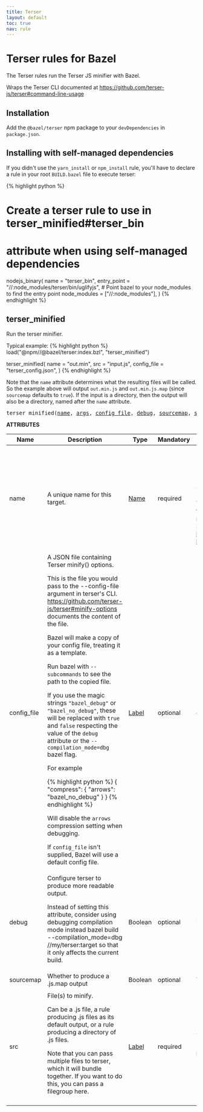 ```yaml
---
title: Terser
layout: default
toc: true
nav: rule
---
```

<!-- *********************
  DO NOT EDIT THIS FILE
  It is a generated build output from Stardoc.
  Instead you must edit the .bzl file where the rules are declared,
  or possibly a markdown file next to the .bzl file
 ********************* -->
# Terser rules for Bazel

The Terser rules run the Terser JS minifier with Bazel.

Wraps the Terser CLI documented at https://github.com/terser-js/terser#command-line-usage


## Installation

Add the <code>@bazel/terser</code> npm package to your <code>devDependencies</code> in <code>package.json</code>.


## Installing with self-managed dependencies

If you didn't use the <code>yarn_install</code> or <code>npm_install</code> rule, you'll have to declare a rule in your root <code>BUILD.bazel</code> file to execute terser:

{% highlight python %}
# Create a terser rule to use in terser_minified#terser_bin
# attribute when using self-managed dependencies
nodejs_binary(
    name = "terser_bin",
    entry_point = "//:node_modules/terser/bin/uglifyjs",
    # Point bazel to your node_modules to find the entry point
    node_modules = ["//:node_modules"],
)
{% endhighlight %}



## terser_minified

Run the terser minifier.

Typical example:
{% highlight python %}
load("@npm//@bazel/terser:index.bzl", "terser_minified")

terser_minified(
    name = "out.min",
    src = "input.js",
    config_file = "terser_config.json",
)
{% endhighlight %}

Note that the <code>name</code> attribute determines what the resulting files will be called.
So the example above will output <code>out.min.js</code> and <code>out.min.js.map</code> (since <code>sourcemap</code> defaults to <code>true</code>).
If the input is a directory, then the output will also be a directory, named after the <code>name</code> attribute.


<pre>
terser_minified(<a href="#terser_minified-name">name</a>, <a href="#terser_minified-args">args</a>, <a href="#terser_minified-config_file">config_file</a>, <a href="#terser_minified-debug">debug</a>, <a href="#terser_minified-sourcemap">sourcemap</a>, <a href="#terser_minified-src">src</a>, <a href="#terser_minified-terser_bin">terser_bin</a>)
</pre>

**ATTRIBUTES**

<table class="table table-params">
  <thead>
  <tr>
    <th>Name</th>
    <th>Description</th>
    <th>Type</th>
    <th>Mandatory</th>
    <th>Default</th>
  </tr>
  </thead>
  <tbody>
            <tr id="terser_minified-name">
        <td>name</td>
        <td>
                            A unique name for this target.
                                </td>
        <td><a href="https://bazel.build/docs/build-ref.html#name">Name</a></td>
        <td>required</td>
        <td>
            
        </td>
      </tr>
            <tr id="terser_minified-args">
        <td>args</td>
        <td>
                            Additional command line arguments to pass to terser.

Terser only parses minify() args from the config file so additional arguments such as <code>--comments</code> may
be passed to the rule using this attribute. See https://github.com/terser/terser#command-line-usage for the
full list of terser CLI options.
                                </td>
        <td>List of strings</td>
        <td>optional</td>
        <td>
            []
        </td>
      </tr>
            <tr id="terser_minified-config_file">
        <td>config_file</td>
        <td>
                            A JSON file containing Terser minify() options.

This is the file you would pass to the --config-file argument in terser's CLI.
https://github.com/terser-js/terser#minify-options documents the content of the file.

Bazel will make a copy of your config file, treating it as a template.

Run bazel with <code>--subcommands</code> to see the path to the copied file.

If you use the magic strings <code>&quot;bazel_debug&quot;</code> or <code>&quot;bazel_no_debug&quot;</code>, these will be
replaced with <code>true</code> and <code>false</code> respecting the value of the <code>debug</code> attribute
or the <code>--compilation_mode=dbg</code> bazel flag.

For example

{% highlight python %}
{
    "compress": {
        "arrows": "bazel_no_debug"
    }
}
{% endhighlight %}

Will disable the <code>arrows</code> compression setting when debugging.

If <code>config_file</code> isn't supplied, Bazel will use a default config file.
                                </td>
        <td><a href="https://bazel.build/docs/build-ref.html#labels">Label</a></td>
        <td>optional</td>
        <td>
            @npm//@bazel/terser:terser_config.default.json
        </td>
      </tr>
            <tr id="terser_minified-debug">
        <td>debug</td>
        <td>
                            Configure terser to produce more readable output.

Instead of setting this attribute, consider using debugging compilation mode instead
bazel build --compilation_mode=dbg //my/terser:target
so that it only affects the current build.
                                </td>
        <td>Boolean</td>
        <td>optional</td>
        <td>
            False
        </td>
      </tr>
            <tr id="terser_minified-sourcemap">
        <td>sourcemap</td>
        <td>
                            Whether to produce a .js.map output
                                </td>
        <td>Boolean</td>
        <td>optional</td>
        <td>
            True
        </td>
      </tr>
            <tr id="terser_minified-src">
        <td>src</td>
        <td>
                            File(s) to minify.

Can be a .js file, a rule producing .js files as its default output, or a rule producing a directory of .js files.

Note that you can pass multiple files to terser, which it will bundle together.
If you want to do this, you can pass a filegroup here.
                                </td>
        <td><a href="https://bazel.build/docs/build-ref.html#labels">Label</a></td>
        <td>required</td>
        <td>
            
        </td>
      </tr>
            <tr id="terser_minified-terser_bin">
        <td>terser_bin</td>
        <td>
                            An executable target that runs Terser
                                </td>
        <td><a href="https://bazel.build/docs/build-ref.html#labels">Label</a></td>
        <td>optional</td>
        <td>
            @npm//@bazel/bin:terser
        </td>
      </tr>
        </tbody>
</table>



